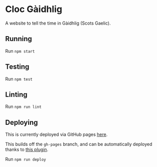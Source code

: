 # Cloc Gàidhlig

A website to tell the time in Gàidhlig (Scots Gaelic).

## Running

Run `npm start`

## Testing

Run `npm test`

## Linting

Run `npm run lint`

## Deploying

This is currently deployed via GitHub pages [here](https://jbauschatz.github.io/cloc-gaidhlig/).

This builds off the `gh-pages` branch, and can be automatically deployed thanks to [this plugin](https://github.com/gitname/react-gh-pages).

Run `npm run deploy`